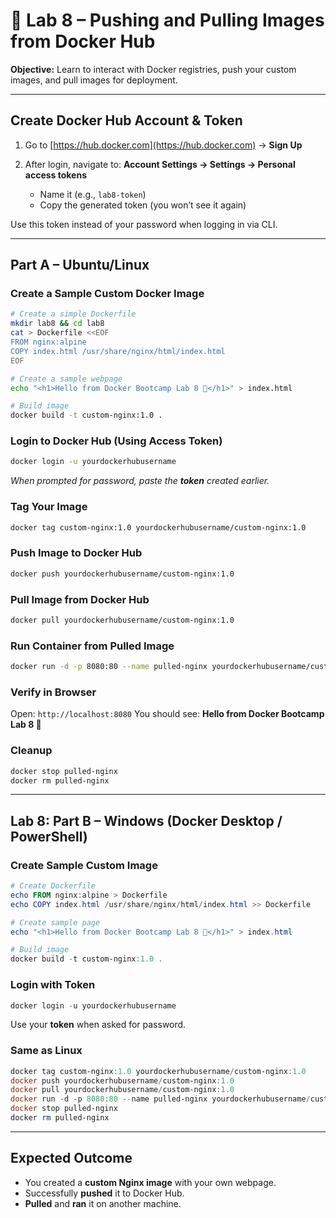 # 🐳 Lab 8 – Pushing and Pulling Images from Docker Hub

**Objective:** Learn to interact with Docker registries, push your custom images, and pull images for deployment.

---

## Create Docker Hub Account & Token

1. Go to [https://hub.docker.com](https://hub.docker.com) → **Sign Up**
2. After login, navigate to: **Account Settings → Settings → Personal access tokens**

   * Name it (e.g., `lab8-token`)
   * Copy the generated token (you won’t see it again)

Use this token instead of your password when logging in via CLI.

---

## Part A – Ubuntu/Linux

### Create a Sample Custom Docker Image

```bash
# Create a simple Dockerfile
mkdir lab8 && cd lab8
cat > Dockerfile <<EOF
FROM nginx:alpine
COPY index.html /usr/share/nginx/html/index.html
EOF

# Create a sample webpage
echo "<h1>Hello from Docker Bootcamp Lab 8 🚀</h1>" > index.html

# Build image
docker build -t custom-nginx:1.0 .
```

### Login to Docker Hub (Using Access Token)

```bash
docker login -u yourdockerhubusername
```

*When prompted for password, paste the **token** created earlier.*

### Tag Your Image

```bash
docker tag custom-nginx:1.0 yourdockerhubusername/custom-nginx:1.0
```

### Push Image to Docker Hub

```bash
docker push yourdockerhubusername/custom-nginx:1.0
```

### Pull Image from Docker Hub

```bash
docker pull yourdockerhubusername/custom-nginx:1.0
```

### Run Container from Pulled Image

```bash
docker run -d -p 8080:80 --name pulled-nginx yourdockerhubusername/custom-nginx:1.0
```

### Verify in Browser

Open: `http://localhost:8080`
You should see: **Hello from Docker Bootcamp Lab 8 🚀**

### Cleanup

```bash
docker stop pulled-nginx
docker rm pulled-nginx
```

---

## Lab 8: Part B – Windows (Docker Desktop / PowerShell)

### Create Sample Custom Image

```powershell
# Create Dockerfile
echo FROM nginx:alpine > Dockerfile
echo COPY index.html /usr/share/nginx/html/index.html >> Dockerfile

# Create sample page
echo "<h1>Hello from Docker Bootcamp Lab 8 🚀</h1>" > index.html

# Build image
docker build -t custom-nginx:1.0 .
```

### Login with Token

```powershell
docker login -u yourdockerhubusername
```

Use your **token** when asked for password.

### Same as Linux

```powershell
docker tag custom-nginx:1.0 yourdockerhubusername/custom-nginx:1.0
docker push yourdockerhubusername/custom-nginx:1.0
docker pull yourdockerhubusername/custom-nginx:1.0
docker run -d -p 8080:80 --name pulled-nginx yourdockerhubusername/custom-nginx:1.0
docker stop pulled-nginx
docker rm pulled-nginx
```
---

## Expected Outcome

* You created a **custom Nginx image** with your own webpage.
* Successfully **pushed** it to Docker Hub.
* **Pulled** and **ran** it on another machine.
